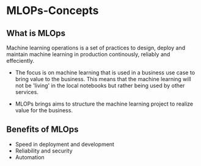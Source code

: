 # MLOPs-Concepts

## What is MLOps
Machine learning operations is a set of practices to design, deploy and maintain 
machine learning in production continously, reliably and effeciently.

- The focus is on machine learning that is used in a business use case to bring value to the 
business. This means that the machine learning will not be 'living' in the local 
notebooks but rather being used by other services.

- MLOPs brings aims to structure the machine learning project to realize value for
the business.

## Benefits of MLOps
- Speed in deployment and development
- Reliability and security
- Automation

